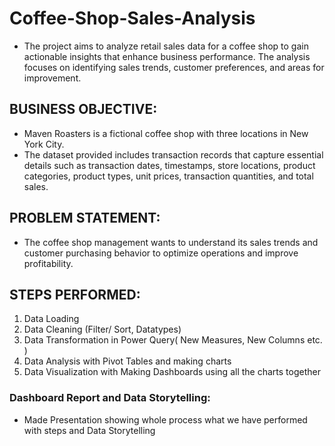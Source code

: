 # Coffee-Shop-Sales-Analysis
- The project aims to analyze retail sales data for a coffee shop to gain actionable insights that enhance business performance. The analysis focuses on identifying sales trends, customer preferences, and areas for improvement.

## BUSINESS OBJECTIVE:
- Maven Roasters is a fictional coffee shop with three locations in New York City.
- The dataset provided includes transaction records that capture essential details such as transaction dates, timestamps, store locations, product categories, product types, unit prices, transaction quantities, and total sales.

## PROBLEM STATEMENT:

- The coffee shop management wants to understand its sales trends and customer purchasing behavior to optimize operations and improve profitability. 

## STEPS PERFORMED:

1. Data Loading 
2. Data Cleaning (Filter/ Sort, Datatypes)
3. Data Transformation in Power Query( New Measures, New Columns etc. )
4. Data Analysis with Pivot Tables and making charts 
5. Data Visualization with Making Dashboards using all the charts together

### Dashboard Report and Data Storytelling:

- Made Presentation showing whole process what we have performed with steps and Data Storytelling
